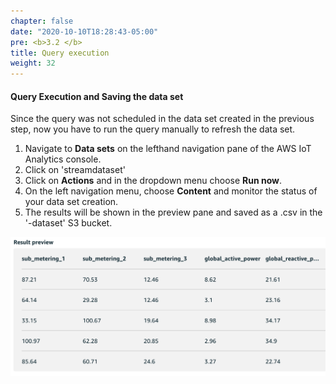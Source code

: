 ```yaml
---
chapter: false
date: "2020-10-10T18:28:43-05:00"
pre: <b>3.2 </b>
title: Query execution
weight: 32
---
```


#### Query Execution and Saving the data set

Since the query was not scheduled in the data set created in the previous step, now you have to run the query manually to refresh the data set.  

1. Navigate to **Data sets** on the lefthand navigation pane of the AWS IoT Analytics console.
2. Click on 'streamdataset'
3. Click on **Actions** and in the dropdown menu choose **Run now**.
4. On the left navigation menu, choose **Content** and monitor the status of your data set creation.
5. The results will be shown in the preview pane and saved as a .csv in the '-dataset' S3 bucket.

![Data set preview](/static/images/dataset-preview.png?width=780px)